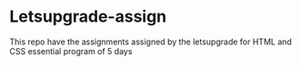 # Letsupgrade-assign
This repo have the assignments assigned by the letsupgrade for HTML and CSS essential program of 5 days
